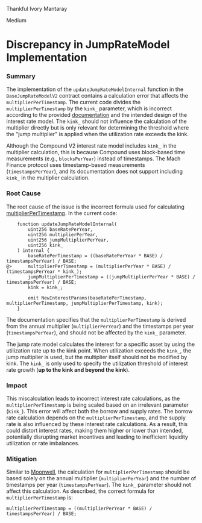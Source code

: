 Thankful Ivory Mantaray

Medium

# Discrepancy in JumpRateModel Implementation

### Summary

The implementation of the `updateJumpRateModelInternal` function in the `BaseJumpRateModelV2` contract contains a calculation error that affects the `multiplierPerTimestamp`. The current code divides the `multiplierPerTimestamp` by the `kink_` parameter, which is incorrect according to the provided [documentation](https://machfi.gitbook.io/machfi-documentation/protocol/mechanics/interest-rate) and the intended design of the interest rate model. The `kink_` should not influence the calculation of the multiplier directly but is only relevant for determining the threshold where the "jump multiplier" is applied when the utilization rate exceeds the kink.

Although the Compound V2 interest rate model includes `kink_` in the multiplier calculation, this is because Compound uses block-based time measurements (e.g., `blocksPerYear`) instead of timestamps. The Mach Finance protocol uses timestamp-based measurements (`timestampsPerYear`), and its documentation does not support including `kink_` in the multiplier calculation.

### Root Cause

The root cause of the issue is the incorrect formula used for calculating [multiplierPerTimestamp](https://github.com/sherlock-audit/2024-12-mach-finance/blob/94f707dd94fc13dc0132deaa89c68f53bed306fa/contracts/src/BaseJumpRateModelV2.sol#L156). In the current code:
```solidity
    function updateJumpRateModelInternal(
        uint256 baseRatePerYear,
        uint256 multiplierPerYear,
        uint256 jumpMultiplierPerYear,
        uint256 kink_
    ) internal {
        baseRatePerTimestamp = ((baseRatePerYear * BASE) / timestampsPerYear) / BASE;
@>      multiplierPerTimestamp = (multiplierPerYear * BASE) / (timestampsPerYear * kink_);
        jumpMultiplierPerTimestamp = ((jumpMultiplierPerYear * BASE) / timestampsPerYear) / BASE;
        kink = kink_;

        emit NewInterestParams(baseRatePerTimestamp, multiplierPerTimestamp, jumpMultiplierPerTimestamp, kink);
    }
```
The documentation specifies that the `multiplierPerTimestamp` is derived from the annual multiplier (`multiplierPerYear`) and the timestamps per year (`timestampsPerYear`), and should not be affected by the `kink_` parameter.

The jump rate model calculates the interest for a specific asset by using the utilization rate up to the kink point. When utilization exceeds the `kink_`, the jump multiplier is used, but the multiplier itself should not be modified by kink. The `kink_` is only used to specify the utilization threshold of interest rate growth (**up to the kink and beyond the kink**).

### Impact

This miscalculation leads to incorrect interest rate calculations, as the `multiplierPerTimestamp` is being scaled based on an irrelevant parameter (`kink_`). This error will affect both the borrow and supply rates. The borrow rate calculation depends on the `multiplierPerTimestamp`, and the supply rate is also influenced by these interest rate calculations. As a result, this could distort interest rates, making them higher or lower than intended, potentially disrupting market incentives and leading to inefficient liquidity utilization or rate imbalances.

### Mitigation
Similar to [Moonwell](https://github.com/moonwell-fi/moonwell-contracts-v2/blob/c89962e195df2987f1f6be16ec36ac343d93ea09/src/irm/JumpRateModel.sol#L67-L70), the calculation for `multiplierPerTimestamp` should be based solely on the annual multiplier (`multiplierPerYear`) and the number of timestamps per year (`timestampsPerYear`). The `kink_` parameter should not affect this calculation. As described, the correct formula for `multiplierPerTimestamp` is:
```solidity
multiplierPerTimestamp = ((multiplierPerYear * BASE) / timestampsPerYear) / BASE;
```
